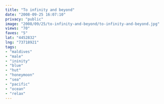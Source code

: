 ```yaml
---
title: "To infinity and beyond"
date: "2008-09-25 16:07:10"
privacy: "public"
image: "2008/09/25/to-infinity-and-beyond/to-infinity-and-beyond.jpg"
views: "70"
faves: "5"
lat: "4452832"
lng: "73718921"
tags:
- "maldives"
- "male"
- "ininity"
- "blue"
- "hut"
- "honeymoon"
- "sea"
- "pacific"
- "ocean"
- "relax"
---
```

<a href="/photos/2008/09/26/to-infinity-and-beyond"></a>
